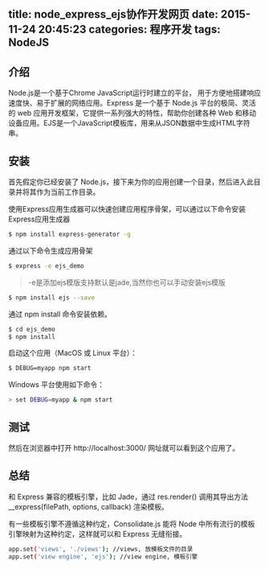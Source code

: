 title: node_express_ejs协作开发网页
date: 2015-11-24 20:45:23
categories: 程序开发
tags: NodeJS
---

## 介绍
Node.js是一个基于Chrome JavaScript运行时建立的平台， 用于方便地搭建响应速度快、易于扩展的网络应用。Express 是一个基于 Node.js 平台的极简、灵活的 web 应用开发框架，它提供一系列强大的特性，帮助你创建各种 Web 和移动设备应用。EJS是一个JavaScript模板库，用来从JSON数据中生成HTML字符串。

## 安装
首先假定你已经安装了 Node.js，接下来为你的应用创建一个目录，然后进入此目录并将其作为当前工作目录。

使用Express应用生成器可以快速创建应用程序骨架，可以通过以下命令安装Express应用生成器

``` bash
$ npm install express-generator -g
```
通过以下命令生成应用骨架

``` bash
$ express -e ejs_demo
```
> -e是添加ejs模版支持默认是jade,当然你也可以手动安装ejs模版

``` bash
$ npm install ejs --save
```

通过 npm install 命令安装依赖。

``` bash
$ cd ejs_demo
$ npm install
```
启动这个应用（MacOS 或 Linux 平台）：

``` bash
$ DEBUG=myapp npm start
```

Windows 平台使用如下命令：

``` bash
> set DEBUG=myapp & npm start
```

## 测试

然后在浏览器中打开 http://localhost:3000/ 网址就可以看到这个应用了。

## 总结

和 Express 兼容的模板引擎，比如 Jade，通过 res.render() 调用其导出方法 __express(filePath, options, callback) 渲染模板。

有一些模板引擎不遵循这种约定，Consolidate.js 能将 Node 中所有流行的模板引擎映射为这种约定，这样就可以和 Express 无缝衔接。

``` bash
app.set('views', './views'); //views, 放模板文件的目录
app.set('view engine', 'ejs'); //view engine, 模板引擎
```